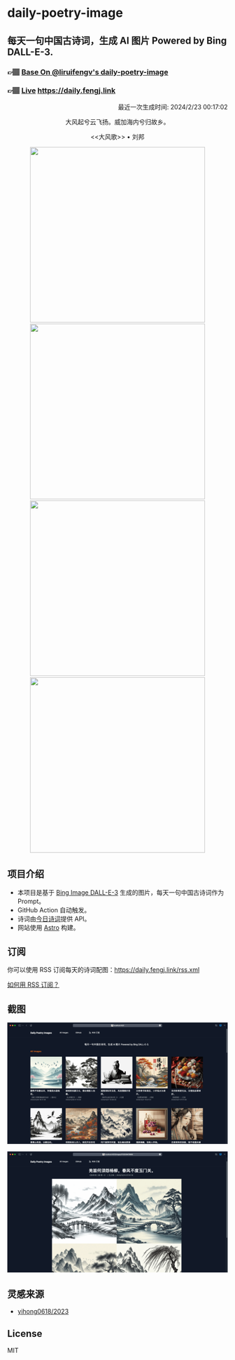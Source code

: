 
# daily-poetry-image

## 每天一句中国古诗词，生成 AI 图片 Powered by Bing DALL-E-3.

### 👉🏽 [Base On @liruifengv's daily-poetry-image](https://github.com/liruifengv/daily-poetry-image)

### 👉🏽 [Live](https://daily.fengj.link) https://daily.fengj.link

<p align="right">
  最近一次生成时间: 2024/2/23 00:17:02
</p>
<p align="center">
大风起兮云飞扬。威加海内兮归故乡。
</p>
<p align="center">
<<大风歌>> • 刘邦
</p>
<p align="center">
<img src="https://tse2.mm.bing.net/th/id/OIG2.XGcp9aw8d2OlGunHfh4D" height="400" width="400" />
<img src="https://tse2.mm.bing.net/th/id/OIG2.vskXKqEbS54SwDHWiMRX" height="400" width="400" />
<img src="https://tse3.mm.bing.net/th/id/OIG2.GiOSW8NwjCzagv78OVdB" height="400" width="400" />
<img src="https://tse2.mm.bing.net/th/id/OIG2.saopbsQV0FeaxbZBDf.C" height="400" width="400" />
</p>

## 项目介绍

-   本项目是基于 [Bing Image DALL-E-3](https://www.bing.com/images/create) 生成的图片，每天一句中国古诗词作为 Prompt。
-   GitHub Action 自动触发。
-   诗词由[今日诗词](https://www.jinrishici.com/)提供 API。
-   网站使用 [Astro](https://astro.build) 构建。

## 订阅

你可以使用 RSS 订阅每天的诗词配图：https://daily.fengj.link/rss.xml

[如何用 RSS 订阅？](https://zhuanlan.zhihu.com/p/55026716)

## 截图

![图片列表](./screenshots/Snipaste_2023-12-28_21-00-26.png)

![图片详情](./screenshots/Snipaste_2023-12-28_21-00-53.png)

## 灵感来源

-   [yihong0618/2023](https://github.com/yihong0618/2023)

## License

MIT
